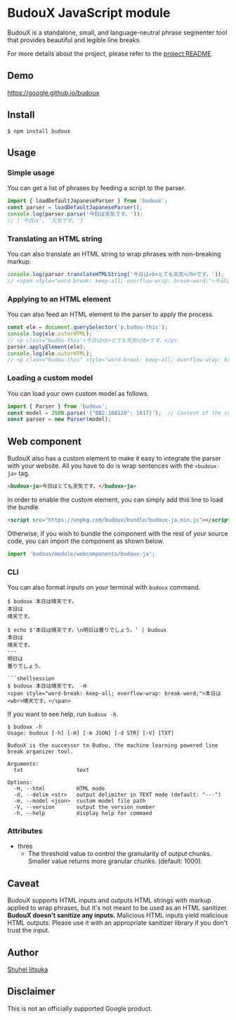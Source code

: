 <!-- markdownlint-disable MD014 -->
# BudouX JavaScript module

BudouX is a standalone, small, and language-neutral phrase segmenter tool that provides beautiful and legible line breaks.

For more details about the project, please refer to the [project README](https://github.com/google/budoux/).

## Demo

<https://google.github.io/budoux>

## Install

```shellsession
$ npm install budoux
```

## Usage

### Simple usage

You can get a list of phrases by feeding a script to the parser.

```javascript
import { loadDefaultJapaneseParser } from 'budoux';
const parser = loadDefaultJapaneseParser();
console.log(parser.parse('今日は天気です。'));
// ['今日は', '天気です。']
```

### Translating an HTML string

You can also translate an HTML string to wrap phrases with non-breaking markup.

```javascript
console.log(parser.translateHTMLString('今日は<b>とても天気</b>です。'));
// <span style="word-break: keep-all; overflow-wrap: break-word;">今日は<b><wbr>とても<wbr>天気</b>です。</span>
```

### Applying to an HTML element

You can also feed an HTML element to the parser to apply the process.

```javascript
const ele = document.querySelector('p.budou-this');
console.log(ele.outerHTML);
// <p class="budou-this">今日は<b>とても天気</b>です。</p>
parser.applyElement(ele);
console.log(ele.outerHTML);
// <p class="budou-this" style="word-break: keep-all; overflow-wrap: break-word;">今日は<b><wbr>とても<wbr>天気</b>です。</p>
```

### Loading a custom model

You can load your own custom model as follows.

```javascript
import { Parser } from 'budoux';
const model = JSON.parse('{"BB2:108120": 1817}');  // Content of the custom model JSON file.
const parser = new Parser(model);
```

## Web component

BudouX also has a custom element to make it easy to integrate the parser with your website.
All you have to do is wrap sentences with the `<budoux-ja>` tag.

```html
<budoux-ja>今日はとても天気です。</budoux-ja>
```

In order to enable the custom element, you can simply add this line to load the bundle.

```html
<script src="https://unpkg.com/budoux/bundle/budoux-ja.min.js"></script>
```

Otherwise, if you wish to bundle the component with the rest of your source code, you can import the component as shown below.

```javascript
import 'budoux/module/webcomponents/budoux-ja';
```

### CLI

You can also format inputs on your terminal with `budoux` command.

```shellsession
$ budoux 本日は晴天です。
本日は
晴天です。
```

```shellsession
$ echo $'本日は晴天です。\n明日は曇りでしょう。' | budoux
本日は
晴天です。
---
明日は
曇りでしょう。

```shellsession
$ budoux 本日は晴天です。 -H
<span style="word-break: keep-all; overflow-wrap: break-word;">本日は<wbr>晴天です。</span>
```

If you want to see help, run `budoux -h`.

```shellsession
$ budoux -h
Usage: budoux [-h] [-H] [-m JSON] [-d STR] [-V] [TXT]

BudouX is the successor to Budou, the machine learning powered line break organizer tool.

Arguments:
  txt                 text

Options:
  -H, --html          HTML mode
  -d, --delim <str>   output delimiter in TEXT mode (default: "---")
  -m, --model <json>  custom model file path
  -V, --version       output the version number
  -h, --help          display help for command
```

### Attributes

- thres
  - The threshold value to control the granularity of output chunks. Smaller value returns more granular chunks. (default: 1000).

## Caveat

BudouX supports HTML inputs and outputs HTML strings with markup applied to wrap phrases, but it's not meant to be used as an HTML sanitizer. **BudouX doesn't sanitize any inputs.** Malicious HTML inputs yield malicious HTML outputs. Please use it with an appropriate sanitizer library if you don't trust the input.

## Author

[Shuhei Iitsuka](https://tushuhei.com)

## Disclaimer

This is not an officially supported Google product.
